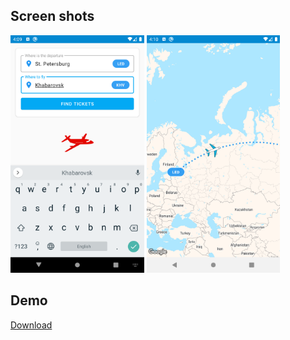## Screen shots

<img src="https://raw.githubusercontent.com/m4xp1/Aviasales/master/app/release/screen-capture-1.png" height="380" /> <img src="https://raw.githubusercontent.com/m4xp1/Aviasales/master/app/release/screen-capture-2.png" height="380" />

## Demo

[Download](https://github.com/m4xp1/Aviasales/releases/download/v1.0/aviasales-v1.0.apk)

